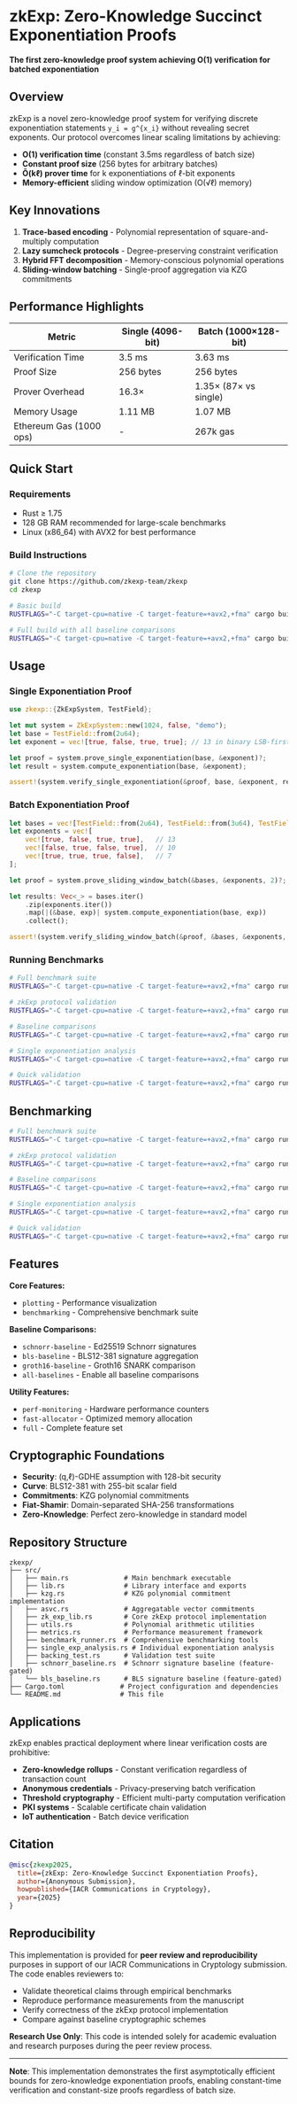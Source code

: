 # zkExp: Zero-Knowledge Succinct Exponentiation Proofs

**The first zero-knowledge proof system achieving O(1) verification for batched exponentiation**

## Overview

zkExp is a novel zero-knowledge proof system for verifying discrete exponentiation statements `y_i = g^{x_i}` without revealing secret exponents. Our protocol overcomes linear scaling limitations by achieving:

- **O(1) verification time** (constant 3.5ms regardless of batch size)
- **Constant proof size** (256 bytes for arbitrary batches)  
- **Õ(kℓ) prover time** for k exponentiations of ℓ-bit exponents
- **Memory-efficient** sliding window optimization (O(√ℓ) memory)

## Key Innovations

1. **Trace-based encoding** - Polynomial representation of square-and-multiply computation
2. **Lazy sumcheck protocols** - Degree-preserving constraint verification  
3. **Hybrid FFT decomposition** - Memory-conscious polynomial operations
4. **Sliding-window batching** - Single-proof aggregation via KZG commitments

## Performance Highlights

| Metric                      | Single (4096-bit) | Batch (1000×128-bit) |
|-----------------------------|-------------------|----------------------|
| Verification Time           | 3.5 ms            | 3.63 ms              |
| Proof Size                  | 256 bytes         | 256 bytes            |
| Prover Overhead             | 16.3×             | 1.35× (87× vs single)|
| Memory Usage                | 1.11 MB           | 1.07 MB              |
| Ethereum Gas (1000 ops)     | -                 | 267k gas             |

## Quick Start

### Requirements
- Rust ≥ 1.75  
- 128 GB RAM recommended for large-scale benchmarks  
- Linux (x86_64) with AVX2 for best performance

### Build Instructions
```bash
# Clone the repository
git clone https://github.com/zkexp-team/zkexp
cd zkexp

# Basic build
RUSTFLAGS="-C target-cpu=native -C target-feature=+avx2,+fma" cargo build --release

# Full build with all baseline comparisons
RUSTFLAGS="-C target-cpu=native -C target-feature=+avx2,+fma" cargo build --release --features full
```

## Usage

### Single Exponentiation Proof

```rust
use zkexp::{ZkExpSystem, TestField};

let mut system = ZkExpSystem::new(1024, false, "demo");
let base = TestField::from(2u64);
let exponent = vec![true, false, true, true]; // 13 in binary LSB-first

let proof = system.prove_single_exponentiation(base, &exponent)?;
let result = system.compute_exponentiation(base, &exponent);

assert!(system.verify_single_exponentiation(&proof, base, &exponent, result));
```

### Batch Exponentiation Proof

```rust
let bases = vec![TestField::from(2u64), TestField::from(3u64), TestField::from(5u64)];
let exponents = vec![
    vec![true, false, true, true],   // 13
    vec![false, true, false, true],  // 10  
    vec![true, true, true, false],   // 7
];

let proof = system.prove_sliding_window_batch(&bases, &exponents, 2)?;

let results: Vec<_> = bases.iter()
    .zip(exponents.iter())
    .map(|(&base, exp)| system.compute_exponentiation(base, exp))
    .collect();

assert!(system.verify_sliding_window_batch(&proof, &bases, &exponents, &results));
```

### Running Benchmarks

```bash
# Full benchmark suite
RUSTFLAGS="-C target-cpu=native -C target-feature=+avx2,+fma" cargo run --features full

# zkExp protocol validation
RUSTFLAGS="-C target-cpu=native -C target-feature=+avx2,+fma" cargo run zkexp

# Baseline comparisons
RUSTFLAGS="-C target-cpu=native -C target-feature=+avx2,+fma" cargo run --features all-baselines baselines

# Single exponentiation analysis  
RUSTFLAGS="-C target-cpu=native -C target-feature=+avx2,+fma" cargo run single-analysis

# Quick validation
RUSTFLAGS="-C target-cpu=native -C target-feature=+avx2,+fma" cargo run backing-quick
```

## Benchmarking

```bash
# Full benchmark suite
RUSTFLAGS="-C target-cpu=native -C target-feature=+avx2,+fma" cargo run --release --features full

# zkExp protocol validation
RUSTFLAGS="-C target-cpu=native -C target-feature=+avx2,+fma" cargo run --release zkexp

# Baseline comparisons
RUSTFLAGS="-C target-cpu=native -C target-feature=+avx2,+fma" cargo run --release --features all-baselines baselines

# Single exponentiation analysis  
RUSTFLAGS="-C target-cpu=native -C target-feature=+avx2,+fma" cargo run --release single-analysis

# Quick validation
RUSTFLAGS="-C target-cpu=native -C target-feature=+avx2,+fma" cargo run --release backing-quick
```

## Features

**Core Features:**
- `plotting` - Performance visualization
- `benchmarking` - Comprehensive benchmark suite

**Baseline Comparisons:**
- `schnorr-baseline` - Ed25519 Schnorr signatures
- `bls-baseline` - BLS12-381 signature aggregation
- `groth16-baseline` - Groth16 SNARK comparison
- `all-baselines` - Enable all baseline comparisons

**Utility Features:**
- `perf-monitoring` - Hardware performance counters
- `fast-allocator` - Optimized memory allocation
- `full` - Complete feature set

## Cryptographic Foundations

- **Security**: (q,ℓ)-GDHE assumption with 128-bit security
- **Curve**: BLS12-381 with 255-bit scalar field
- **Commitments**: KZG polynomial commitments
- **Fiat-Shamir**: Domain-separated SHA-256 transformations
- **Zero-Knowledge**: Perfect zero-knowledge in standard model

## Repository Structure

```
zkexp/
├── src/
│   ├── main.rs              # Main benchmark executable
│   ├── lib.rs               # Library interface and exports
│   ├── kzg.rs               # KZG polynomial commitment implementation
│   ├── asvc.rs              # Aggregatable vector commitments
│   ├── zk_exp_lib.rs        # Core zkExp protocol implementation
│   ├── utils.rs             # Polynomial arithmetic utilities
│   ├── metrics.rs           # Performance measurement framework
│   ├── benchmark_runner.rs  # Comprehensive benchmarking tools
│   ├── single_exp_analysis.rs # Individual exponentiation analysis
│   ├── backing_test.rs      # Validation test suite
│   ├── schnorr_baseline.rs  # Schnorr signature baseline (feature-gated)
│   └── bls_baseline.rs      # BLS signature baseline (feature-gated)
├── Cargo.toml              # Project configuration and dependencies
└── README.md               # This file
```

## Applications

zkExp enables practical deployment where linear verification costs are prohibitive:

- **Zero-knowledge rollups** - Constant verification regardless of transaction count
- **Anonymous credentials** - Privacy-preserving batch verification
- **Threshold cryptography** - Efficient multi-party computation verification
- **PKI systems** - Scalable certificate chain validation
- **IoT authentication** - Batch device verification

## Citation

```bibtex
@misc{zkexp2025,
  title={zkExp: Zero-Knowledge Succinct Exponentiation Proofs},
  author={Anonymous Submission},
  howpublished={IACR Communications in Cryptology},
  year={2025}
}
```

## Reproducibility

This implementation is provided for **peer review and reproducibility** purposes in support of our IACR Communications in Cryptology submission. The code enables reviewers to:

- Validate theoretical claims through empirical benchmarks
- Reproduce performance measurements from the manuscript
- Verify correctness of the zkExp protocol implementation
- Compare against baseline cryptographic schemes

**Research Use Only**: This code is intended solely for academic evaluation and research purposes during the peer review process.

---

**Note**: This implementation demonstrates the first asymptotically efficient bounds for zero-knowledge exponentiation proofs, enabling constant-time verification and constant-size proofs regardless of batch size.
